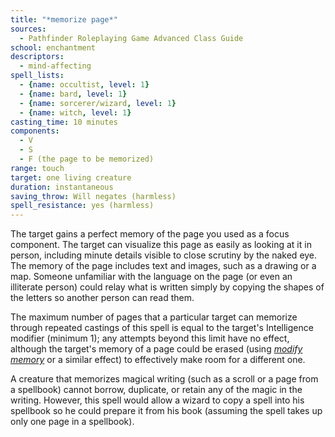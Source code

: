 ```yaml
---
title: "*memorize page*"
sources:
  - Pathfinder Roleplaying Game Advanced Class Guide
school: enchantment
descriptors:
  - mind-affecting
spell_lists:
  - {name: occultist, level: 1}
  - {name: bard, level: 1}
  - {name: sorcerer/wizard, level: 1}
  - {name: witch, level: 1}
casting_time: 10 minutes
components:
  - V
  - S
  - F (the page to be memorized)
range: touch
target: one living creature
duration: instantaneous
saving_throw: Will negates (harmless)
spell_resistance: yes (harmless)
---
```


The target gains a perfect memory of the page you used as a focus component. The target can visualize this page as easily as looking at it in person, including minute details visible to close scrutiny by the naked eye. The memory of the page includes text and images, such as a drawing or a map. Someone unfamiliar with the language on the page (or even an illiterate person) could relay what is written simply by copying the shapes of the letters so another person can read them.

The maximum number of pages that a particular target can memorize through repeated castings of this spell is equal to the target's Intelligence modifier (minimum 1); any attempts beyond this limit have no effect, although the target's memory of a page could be erased (using [*modify memory*](/spells/modify-memory/) or a similar effect) to effectively make room for a different one.

A creature that memorizes magical writing (such as a scroll or a page from a spellbook) cannot borrow, duplicate, or retain any of the magic in the writing. However, this spell would allow a wizard to copy a spell into his spellbook so he could prepare it from his book (assuming the spell takes up only one page in a spellbook).

